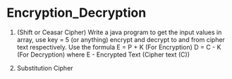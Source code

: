 # Encryption_Decryption

1. (Shift or Ceasar Cipher) Write a java program to get the input values in array, use key = 5 (or anything) encrypt and decrypt to and from cipher text respectively. Use the formula E = P + K (For Encryption) D = C - K (For Decryption) where E - Encrypted Text (Cipher text (C))

2. Substitution Cipher 
